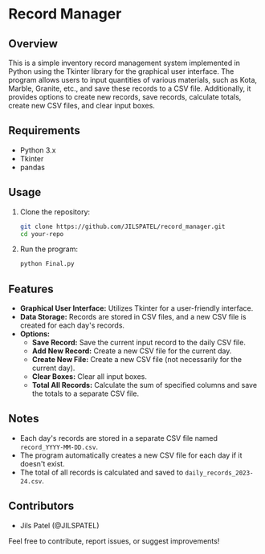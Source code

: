 # Record Manager

## Overview
This is a simple inventory record management system implemented in Python using the Tkinter library for the graphical user interface. The program allows users to input quantities of various materials, such as Kota, Marble, Granite, etc., and save these records to a CSV file. Additionally, it provides options to create new records, save records, calculate totals, create new CSV files, and clear input boxes.

## Requirements
- Python 3.x
- Tkinter
- pandas

## Usage
1. Clone the repository:
   ```bash
   git clone https://github.com/JILSPATEL/record_manager.git
   cd your-repo
   ```

2. Run the program:
   ```bash
   python Final.py
   ```

## Features
- **Graphical User Interface:** Utilizes Tkinter for a user-friendly interface.
- **Data Storage:** Records are stored in CSV files, and a new CSV file is created for each day's records.
- **Options:**
  - **Save Record:** Save the current input record to the daily CSV file.
  - **Add New Record:** Create a new CSV file for the current day.
  - **Create New File:** Create a new CSV file (not necessarily for the current day).
  - **Clear Boxes:** Clear all input boxes.
  - **Total All Records:** Calculate the sum of specified columns and save the totals to a separate CSV file.

## Notes
- Each day's records are stored in a separate CSV file named `record_YYYY-MM-DD.csv`.
- The program automatically creates a new CSV file for each day if it doesn't exist.
- The total of all records is calculated and saved to `daily_records_2023-24.csv`.

## Contributors
- Jils Patel (@JILSPATEL)

Feel free to contribute, report issues, or suggest improvements!
